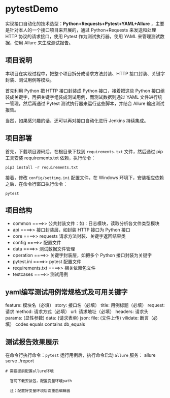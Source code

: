 # pytestDemo

实现接口自动化的技术选型：**Python+Requests+Pytest+YAML+Allure** ，主要是针对本人的一个接口项目来开展的，通过 Python+Requests 来发送和处理 HTTP 协议的请求接口，使用 Pytest 作为测试执行器，使用 YAML 来管理测试数据，使用 Allure 来生成测试报告。

## 项目说明

本项目在实现过程中，把整个项目拆分成请求方法封装、HTTP 接口封装、关键字封装、测试用例等模块。

首先利用 Python 把 HTTP 接口封装成 Python 接口，接着把这些 Python 接口组装成关键字，再把关键字组装成测试用例，而测试数据则通过 YAML 文件进行统一管理，然后再通过 Pytest 测试执行器来运行这些脚本，并结合 Allure 输出测试报告。

当然，如果感兴趣的话，还可以再对接口自动化进行 Jenkins 持续集成。

## 项目部署

首先，下载项目源码后，在根目录下找到 `requirements.txt` 文件，然后通过 pip 工具安装 requirements.txt 依赖，执行命令：

```
pip3 install -r requirements.txt
```

接着，修改 `config/setting.ini` 配置文件，在 Windows 环境下，安装相应依赖之后，在命令行窗口执行命令：

```
pytest
```

## 项目结构

- common ====>> 公共封装文件：如：日志模块，读取分析各文件类型模块
- api ====>> 接口封装层，如封装 HTTP 接口为 Python 接口
- core ====>> requests 请求方法封装、关键字返回结果类
- config ====>> 配置文件
- data ====>> 测试数据文件管理
- operation ====>> 关键字封装层，如把多个 Python 接口封装为关键字
- pytest.ini ====>> pytest 配置文件
- requirements.txt ====>> 相关依赖包文件
- testcases ====>> 测试用例


## yaml编写测试用例常规格式及可用关键字

  feature: 模块名（必填）
  story: 接口名（必填）
  title: 用例标题（必填）
  request: 请求
    method: 请求方式（必填）
    url: 请求地址（必填）
    headers: 请求头
    params: (显性参数)
    data: {请求表单)
    json: 
    file: (文件上传)
  vilidate: 断言（必填）
    codes
    equals
    contains
    db_equals

## 测试报告效果展示

在命令行执行命令：`pytest` 运行用例后，执行命令启动 `allure` 服务：
allure serve ./report

```
# 需要提前配置allure环境

  官网下载安装包，配置变量环境path

  注：配置好变量环境后需重启编辑器
```


